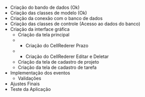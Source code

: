 * Criação do bando de dados (Ok)
* Criação das classes de modelo (Ok)
* Criação da conexão com o banco de dados
* Criação das classes de controle (Acesso ao dados do banco)
* Criação da interface gráfica
    - Criação da tela principal
    - - Criação do CellRederer Prazo
    - - Criação do CellRederer Editar e Deletar
    - Criação da tela de  cadastro de projeto
    - Criação da tela de cadastro de tarefa
* Implementação dos eventos
    - Validações
* Ajustes Finais
* Teste da Aplicação